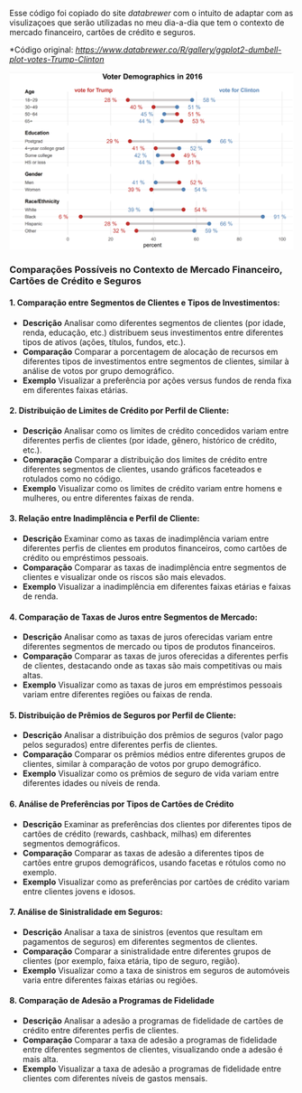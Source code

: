 Esse código foi copiado do site *databrewer* com o intuito de adaptar com as visulizaçoes que serão utilizadas no meu dia-a-dia que tem o contexto de mercado financeiro, cartões de crédito e seguros.

*Código original: *https://www.databrewer.co/R/gallery/ggplot2-dumbell-plot-votes-Trump-Clinton*

![Votacao_demografica](https://github.com/GabrielaMacedo/Visualizacao_dados_R/blob/master/Votacao_demografica/Votacao_demografica.png)

### Comparações Possíveis no Contexto de Mercado Financeiro, Cartões de Crédito e Seguros


#### 1. Comparação entre Segmentos de Clientes e Tipos de Investimentos: 
- **Descrição** Analisar como diferentes segmentos de clientes (por idade, renda, educação, etc.) distribuem seus investimentos entre diferentes tipos de ativos (ações, títulos, fundos, etc.).
- **Comparação** Comparar a porcentagem de alocação de recursos em diferentes tipos de investimentos entre segmentos de clientes, similar à análise de votos por grupo demográfico.
- **Exemplo** Visualizar a preferência por ações versus fundos de renda fixa em diferentes faixas etárias.

#### 2. Distribuição de Limites de Crédito por Perfil de Cliente: 
- **Descrição** Analisar como os limites de crédito concedidos variam entre diferentes perfis de clientes (por idade, gênero, histórico de crédito, etc.).
- **Comparação** Comparar a distribuição dos limites de crédito entre diferentes segmentos de clientes, usando gráficos faceteados e rotulados como no código.
- **Exemplo** Visualizar como os limites de crédito variam entre homens e mulheres, ou entre diferentes faixas de renda.

#### 3. Relação entre Inadimplência e Perfil de Cliente: 
- **Descrição** Examinar como as taxas de inadimplência variam entre diferentes perfis de clientes em produtos financeiros, como cartões de crédito ou empréstimos pessoais.
- **Comparação** Comparar as taxas de inadimplência entre segmentos de clientes e visualizar onde os riscos são mais elevados.
- **Exemplo** Visualizar a inadimplência em diferentes faixas etárias e faixas de renda.

#### 4. Comparação de Taxas de Juros entre Segmentos de Mercado: 
- **Descrição** Analisar como as taxas de juros oferecidas variam entre diferentes segmentos de mercado ou tipos de produtos financeiros.
- **Comparação** Comparar as taxas de juros oferecidas a diferentes perfis de clientes, destacando onde as taxas são mais competitivas ou mais altas.
- **Exemplo** Visualizar como as taxas de juros em empréstimos pessoais variam entre diferentes regiões ou faixas de renda.

#### 5. Distribuição de Prêmios de Seguros por Perfil de Cliente: 
- **Descrição** Analisar a distribuição dos prêmios de seguros (valor pago pelos segurados) entre diferentes perfis de clientes.
- **Comparação** Comparar os prêmios médios entre diferentes grupos de clientes, similar à comparação de votos por grupo demográfico.
- **Exemplo** Visualizar como os prêmios de seguro de vida variam entre diferentes idades ou níveis de renda.

#### 6. Análise de Preferências por Tipos de Cartões de Crédito
- **Descrição** Examinar as preferências dos clientes por diferentes tipos de cartões de crédito (rewards, cashback, milhas) em diferentes segmentos demográficos.
- **Comparação** Comparar as taxas de adesão a diferentes tipos de cartões entre grupos demográficos, usando facetas e rótulos como no exemplo.
- **Exemplo** Visualizar como as preferências por cartões de crédito variam entre clientes jovens e idosos.

#### 7. Análise de Sinistralidade em Seguros: 
- **Descrição** Analisar a taxa de sinistros (eventos que resultam em pagamentos de seguros) em diferentes segmentos de clientes.
- **Comparação** Comparar a sinistralidade entre diferentes grupos de clientes (por exemplo, faixa etária, tipo de seguro, região).
- **Exemplo** Visualizar como a taxa de sinistros em seguros de automóveis varia entre diferentes faixas etárias ou regiões.

#### 8. Comparação de Adesão a Programas de Fidelidade
- **Descrição** Analisar a adesão a programas de fidelidade de cartões de crédito entre diferentes perfis de clientes.
- **Comparação** Comparar a taxa de adesão a programas de fidelidade entre diferentes segmentos de clientes, visualizando onde a adesão é mais alta.
- **Exemplo** Visualizar a taxa de adesão a programas de fidelidade entre clientes com diferentes níveis de gastos mensais.


